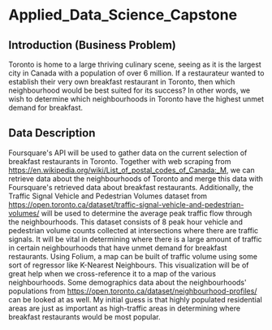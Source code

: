 # Applied_Data_Science_Capstone
## Introduction (Business Problem)
Toronto is home to a large thriving culinary scene, seeing as it is the largest city in Canada with a population of over 6 million. If a restaurateur wanted to establish their very own breakfast restaurant in Toronto, then which neighbourhood would be best suited for its success? In other words, we wish to determine which neighbourhoods in Toronto have the highest unmet demand for breakfast.

## Data Description
Foursquare's API will be used to gather data on the current selection of breakfast restaurants in Toronto. Together with web scraping from https://en.wikipedia.org/wiki/List_of_postal_codes_of_Canada:_M, we can retrieve data about the neighbourhoods of Toronto and merge this data with Foursquare's retrieved data about breakfast restaurants. Additionally, the Traffic Signal Vehicle and Pedestrian Volumes dataset from https://open.toronto.ca/dataset/traffic-signal-vehicle-and-pedestrian-volumes/ will be used to determine the average peak traffic flow through the neighbourhoods. This dataset consists of 8 peak hour vehicle and pedestrian volume counts collected at intersections where there are traffic signals. It will be vital in determining where there is a large amount of traffic in certain neighbourhoods that have unmet demand for breakfast restaurants. Using Folium, a map can be built of traffic volume using some sort of regressor like K-Nearest Neighbours. This visualization will be of great help when we cross-reference it to a map of the various neighbourhoods. Some demographics data about the neighbourhoods' populations from https://open.toronto.ca/dataset/neighbourhood-profiles/ can be looked at as well. My initial guess is that highly populated residential areas are just as important as high-traffic areas in determining where breakfast restaurants would be most popular.
